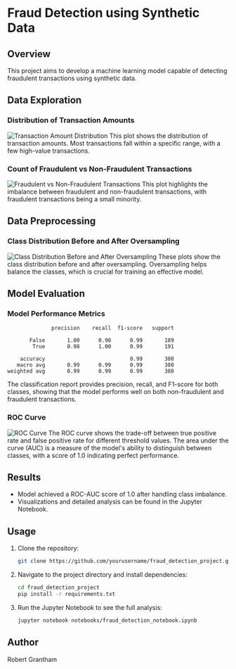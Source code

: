 # Fraud Detection using Synthetic Data

## Overview
This project aims to develop a machine learning model capable of detecting fraudulent transactions using synthetic data.

## Data Exploration
### Distribution of Transaction Amounts
![Transaction Amount Distribution](visualizations/transaction_amount_distribution.png)
This plot shows the distribution of transaction amounts. Most transactions fall within a specific range, with a few high-value transactions.

### Count of Fraudulent vs Non-Fraudulent Transactions
![Fraudulent vs Non-Fraudulent Transactions](visualizations/fraudulent_vs_non_fraudulent.png)
This plot highlights the imbalance between fraudulent and non-fraudulent transactions, with fraudulent transactions being a small minority.

## Data Preprocessing
### Class Distribution Before and After Oversampling
![Class Distribution Before and After Oversampling](visualizations/class_distribution_before_after_oversampling.png)
These plots show the class distribution before and after oversampling. Oversampling helps balance the classes, which is crucial for training an effective model.

## Model Evaluation
### Model Performance Metrics
```plaintext
              precision    recall  f1-score   support

       False       1.00      0.98      0.99       189
        True       0.98      1.00      0.99       191

    accuracy                           0.99       380
   macro avg       0.99      0.99      0.99       380
weighted avg       0.99      0.99      0.99       380
```
The classification report provides precision, recall, and F1-score for both classes, showing that the model performs well on both non-fraudulent and fraudulent transactions.

### ROC Curve
![ROC Curve](visualizations/roc_curve.png)
The ROC curve shows the trade-off between true positive rate and false positive rate for different threshold values. The area under the curve (AUC) is a measure of the model's ability to distinguish between classes, with a score of 1.0 indicating perfect performance.

## Results
- Model achieved a ROC-AUC score of 1.0 after handling class imbalance.
- Visualizations and detailed analysis can be found in the Jupyter Notebook.

## Usage
1. Clone the repository:
   ```bash
   git clone https://github.com/yourusername/fraud_detection_project.git
   ```

2. Navigate to the project directory and install dependencies:
   ```bash
   cd fraud_detection_project
   pip install -r requirements.txt
   ```

3. Run the Jupyter Notebook to see the full analysis:
   ```bash
   jupyter notebook notebooks/fraud_detection_notebook.ipynb
   ```

## Author
Robert Grantham
